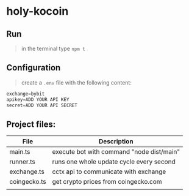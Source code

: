 # holy-kocoin
 
 ## Run
 > in the terminal type `npm t`
 
 ## Configuration
> create a `.env` file with the following content:

``` js
exchange=bybit
apikey=ADD YOUR API KEY
secret=ADD YOUR API SECRET
```
 ## Project files:

| File         | Description |
| ------------ | ----------- |
| main.ts      | execute bot with command "node dist/main" |
| runner.ts    | runs one whole update cycle every second |
| exchange.ts  | cctx api to communicate with exchange |
| coingecko.ts | get crypto prices from coingecko.com |
|  |   |


